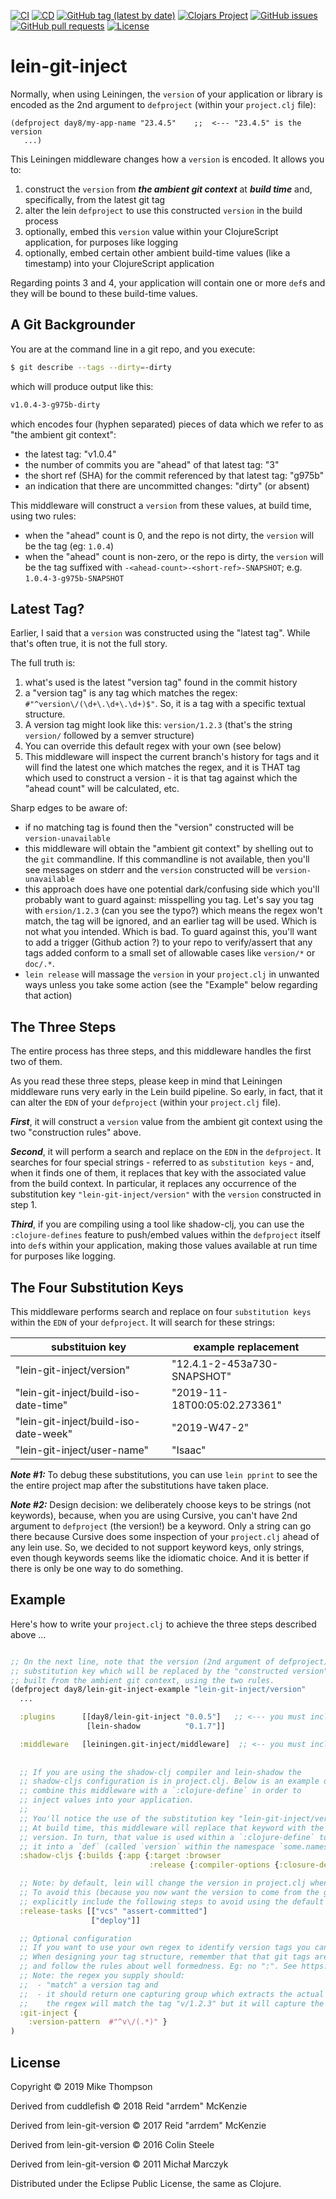 [![CI](https://github.com/day8/lein-git-inject/workflows/ci/badge.svg)](https://github.com/day8/lein-git-inject/actions?workflow=ci)
[![CD](https://github.com/day8/lein-git-inject/workflows/cd/badge.svg)](https://github.com/day8/lein-git-inject/actions?workflow=cd)
[![GitHub tag (latest by date)](https://img.shields.io/github/v/tag/day8/lein-git-inject?style=flat)](https://github.com/day8/lein-git-inject/tags)
[![Clojars Project](https://img.shields.io/clojars/v/day8/lein-git-inject.svg)](https://clojars.org/day8/lein-git-inject)
[![GitHub issues](https://img.shields.io/github/issues-raw/day8/lein-git-inject?style=flat)](https://github.com/day8/lein-git-inject/issues)
[![GitHub pull requests](https://img.shields.io/github/issues-pr/day8/lein-git-inject)](https://github.com/day8/lein-git-inject/pulls)
[![License](https://img.shields.io/github/license/day8/lein-git-inject.svg)](LICENSE)

# lein-git-inject

Normally, when using Leiningen, the `version` of your application or library is encoded
as the 2nd argument to `defproject` (within your `project.clj` file): 
```
(defproject day8/my-app-name "23.4.5"    ;;  <--- "23.4.5" is the version
   ...)
```

This Leiningen middleware changes how a `version` is encoded.  It allows you to:
   1. construct the `version` from ***the ambient git context*** at ***build time*** and, specifically, from the latest git tag
   2. alter the lein `defproject` to use this constructed `version` in the build process
   3. optionally, embed this `version` value within your ClojureScript application, for purposes like logging 
   4. optionally, embed certain other ambient build-time values (like a timestamp) into your ClojureScript application

Regarding points 3 and 4, your application will contain one or more `def`s and they will be bound to these build-time values.

## A Git Backgrounder 

You are at the command line in a git repo, and you execute:
```sh
$ git describe --tags --dirty=-dirty
```
which will produce output like this:
```sh
v1.0.4-3-g975b-dirty
```
which encodes four (hyphen separated) pieces of data which we refer to as "the ambient git context":
  - the latest tag: "v1.0.4"
  - the number of commits you are "ahead" of that latest tag: "3" 
  - the short ref (SHA) for the commit referenced by that latest tag: "g975b"
  - an indication that there are uncommitted changes: "dirty"  (or absent)
  
This middleware will construct a `version` from these values, at build time, using two rules:
  - when the "ahead" count is 0, and the repo is not dirty, the `version` will be the tag (eg: `1.0.4`)
  - when the "ahead" count is non-zero, or the repo is dirty, the `version` will be the tag suffixed with `-<ahead-count>-<short-ref>-SNAPSHOT`; e.g. `1.0.4-3-g975b-SNAPSHOT`

## Latest Tag?

Earlier, I said that a `version` was constructed using the "latest tag". While that's often true, it is not the full story. 

The full truth is: 
  1. what's used is the latest "version tag" found in the commit history
  2. a "version tag" is any tag which matches the regex: `#"^version\/(\d+\.\d+\.\d+)$"`. So, it is a tag with a specific textual structure.
  3. A version tag might look like this: `version/1.2.3`  (that's the string `version/` followed by a semver structure)
  4. You can override this default regex with your own (see below)
  5. This middleware will inspect the current branch's history for tags and it will find the latest one which matches the regex, and it is THAT tag which used to construct a version - it is that tag against which the "ahead count" will be calculated, etc.
  
Sharp edges to be aware of:
  - if no matching tag is found then the "version" constructed will be `version-unavailable`
  - this middleware will obtain the "ambient git context" by shelling out to the `git` commandline. If this commandline is not available, then you'll see messages on stderr and the `version` constructed will be `version-unavailable`
  - this approach does have one potential dark/confusing side which you'll probably want to guard against: misspelling you tag. Let's say you tag with `ersion/1.2.3` (can you see the typo?) which means the regex won't match, the tag will be ignored, and an earlier tag will be used. Which is not what you intended. Which is bad. To guard against this, you'll want to add a trigger (Github action ?) to  your repo to verify/assert that any tags added conform to a small set of allowable cases like `version/*` or `doc/.*`.
  - `lein release` will massage the `version` in your `project.clj` in unwanted ways unless you take some action (see the "Example" below regarding that action)

## The Three Steps

The entire process has three steps, and this middleware handles the first two of them. 

As you read these three steps, please keep in mind that Leiningen middleware runs 
very early in the Lein build pipeline. So early, in fact, that it can alter the `EDN` 
of your `defproject` (within your `project.clj` file).

***First***, it will construct a `version` value from the ambient git context using the two "construction rules" above.

***Second***, it will perform a search and replace on the `EDN` in 
the `defproject`.  It searches for
four special strings - referred to as `substitution keys` - 
and, when it finds one of them, it replaces that key with the associated 
value from the build context.  In particular, it replaces any occurrence of the 
substitution key `"lein-git-inject/version"` with the `version` constructed in step 1.

***Third***, if you are compiling using a tool like shadow-clj, you can use the 
`:clojure-defines` feature to push/embed values within the 
`defproject` itself into `def`s within your application, making those values 
available at run time for purposes like logging.


## The Four Substitution Keys 

This middleware performs search and replace on four `substitution keys` 
within the `EDN` of your `defproject`. 
It will search for these strings:  


|   substituion key                    |    example replacement      |
|--------------------------------------|-----------------------------|
| "lein-git-inject/version"             |  "12.4.1-2-453a730-SNAPSHOT"                    |
| "lein-git-inject/build-iso-date-time" |  "2019-11-18T00:05:02.273361"  |      
| "lein-git-inject/build-iso-date-week" |  "2019-W47-2"               |
| "lein-git-inject/user-name"           | "Isaac"                     |

***Note #1:*** To debug these substitutions, you can use `lein pprint` 
to see the the entire project map after the substitutions have taken place.

***Note #2:*** Design decision: we deliberately choose keys to be strings (not keywords), 
because, when you are using Cursive,
you can't have 2nd argument to `defproject` (the version!) be a keyword.
Only a string can go there
because Cursive does some inspection of your `project.clj` ahead of any lein use. So, we
decided to not support keyword keys, only strings, even though keywords seems like the idiomatic choice.
And it is better if there is only be one way to do something. 


## Example

Here's how to write your `project.clj` to achieve the three steps described above ...

```clojure

;; On the next line, note that the version (2nd argument of defproject) is a 
;; substitution key which will be replaced by the "constructed version" which is
;; built from the ambient git context, using the two rules.
(defproject day8/lein-git-inject-example "lein-git-inject/version"
  ...

  :plugins      [[day8/lein-git-inject "0.0.5"]   ;; <--- you must include this plugin
                 [lein-shadow          "0.1.7"]]

  :middleware   [leiningen.git-inject/middleware]  ;; <-- you must include this middleware
  
  
  ;; If you are using the shadow-clj compiler and lein-shadow the
  ;; shadow-cljs configuration is in project.clj. Below is an example of how to 
  ;; combine this middleware with a `:clojure-define` in order to 
  ;; inject values into your application.
  ;; 
  ;; You'll notice the use of the substitution key "lein-git-inject/version".  
  ;; At build time, this middleware will replace that keyword with the constructed
  ;; version. In turn, that value is used within a `:clojure-define` to place
  ;; it into a `def` (called `version` within the namespace `some.namespace`). 
  :shadow-cljs {:builds {:app {:target :browser
                               :release {:compiler-options {:closure-defines {some.namespace.version  "lein-git-inject/version"}}}}}}

  ;; Note: by default, lein will change the version in project.clj when you do a `lein release`. 
  ;; To avoid this (because you now want the version to come from the git context at build time), 
  ;; explicitly include the following steps to avoid using the default release process provided by lein. 
  :release-tasks [["vcs" "assert-committed"]
                  ["deploy"]]

  ;; Optional configuration 
  ;; If you want to use your own regex to identify version tags you can supply it. 
  ;; When designing your tag structure, remember that that git tags are git references 
  ;; and follow the rules about well formedness. Eg: no ":". See https://git-scm.com/docs/git-check-ref-format
  ;; Note: the regex you supply should: 
  ;;  - "match" a version tag and 
  ;;  - it should return one capturing group which extracts the actual version to use. In the example below, 
  ;;    the regex will match the tag "v/1.2.3" but it will capture the "1.2.3" part as the version. 
  :git-inject {
    :version-pattern  #"^v\/(.*)" }
)
```


## License

Copyright © 2019 Mike Thompson

Derived from cuddlefish © 2018 Reid "arrdem" McKenzie

Derived from lein-git-version © 2017 Reid "arrdem" McKenzie

Derived from lein-git-version © 2016 Colin Steele

Derived from lein-git-version © 2011 Michał Marczyk

Distributed under the Eclipse Public License, the same as Clojure.


